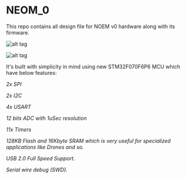 # NEOM_0
This repo contains all design file for NOEM v0 hardware along with its firmware.

![alt tag](https://imgur.com/a/mjMXd)

![alt tag](https://imgur.com/a/b6Zfd)

It's built with simplicity in mind using new STM32F070F6P6 MCU which have below features:

*2x SPI*

*2x I2C*

*4x USART*

*12 bits ADC with 1uSec resolution*

*11x Timers*

*128KB Flash and 16Kbyte SRAM which is very useful for specialized applications like Drones and so.*

*USB 2.0 Full Speed Support.*

*Serial wire debug (SWD).*




